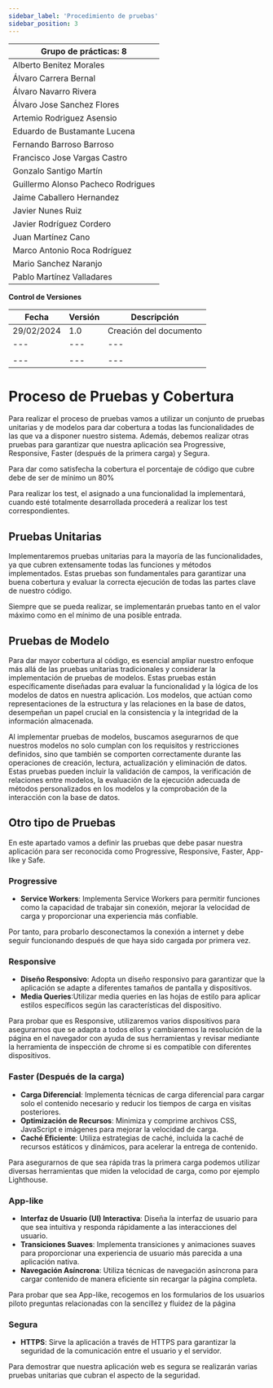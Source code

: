 ```yaml
---
sidebar_label: 'Procedimiento de pruebas'
sidebar_position: 3
---
```

| **Grupo de prácticas: 8** |
| --- |
| Alberto Benitez Morales |
| Álvaro Carrera Bernal |
| Álvaro Navarro Rivera |
| Álvaro Jose Sanchez Flores |
| Artemio Rodriguez Asensio |
| Eduardo de Bustamante Lucena |
| Fernando Barroso Barroso |
| Francisco Jose Vargas Castro |
| Gonzalo Santigo Martín |
| Guillermo Alonso Pacheco Rodrigues |
| Jaime Caballero Hernandez |
| Javier Nunes Ruiz |
| Javier Rodríguez Cordero |
| Juan Martínez Cano |
| Marco Antonio Roca Rodríguez |
| Mario Sanchez Naranjo |
| Pablo Martínez Valladares |

**Control de Versiones**

| **Fecha** | **Versión** | **Descripción** |
| --- | --- | --- |
| 29/02/2024 | 1.0 | Creación del documento |
| --- | --- | --- |
|     |     |     |
| --- | --- | --- |

# **Proceso de Pruebas y Cobertura**

Para realizar el proceso de pruebas vamos a utilizar un conjunto de pruebas unitarias y de modelos para dar cobertura a todas las funcionalidades de las que va a disponer nuestro sistema. Además, debemos realizar otras pruebas para garantizar que nuestra aplicación sea Progressive, Responsive, Faster (después de la primera carga) y Segura.

Para dar como satisfecha la cobertura el porcentaje de código que cubre debe de ser de mínimo un 80%

Para realizar los test, el asignado a una funcionalidad la implementará, cuando esté totalmente desarrollada procederá a realizar los test correspondientes.

## Pruebas Unitarias

Implementaremos pruebas unitarias para la mayoría de las funcionalidades, ya que cubren extensamente todas las funciones y métodos implementados. Estas pruebas son fundamentales para garantizar una buena cobertura y evaluar la correcta ejecución de todas las partes clave de nuestro código.

Siempre que se pueda realizar, se implementarán pruebas tanto en el valor máximo como en el mínimo de una posible entrada.

## Pruebas de Modelo

Para dar mayor cobertura al código, es esencial ampliar nuestro enfoque más allá de las pruebas unitarias tradicionales y considerar la implementación de pruebas de modelos. Estas pruebas están específicamente diseñadas para evaluar la funcionalidad y la lógica de los modelos de datos en nuestra aplicación. Los modelos, que actúan como representaciones de la estructura y las relaciones en la base de datos, desempeñan un papel crucial en la consistencia y la integridad de la información almacenada.

Al implementar pruebas de modelos, buscamos asegurarnos de que nuestros modelos no solo cumplan con los requisitos y restricciones definidos, sino que también se comporten correctamente durante las operaciones de creación, lectura, actualización y eliminación de datos. Estas pruebas pueden incluir la validación de campos, la verificación de relaciones entre modelos, la evaluación de la ejecución adecuada de métodos personalizados en los modelos y la comprobación de la interacción con la base de datos.

##

## Otro tipo de Pruebas

En este apartado vamos a definir las pruebas que debe pasar nuestra aplicación para ser reconocida como Progressive, Responsive, Faster, App-like y Safe.

### Progressive

- **Service Workers**: Implementa Service Workers para permitir funciones como la capacidad de trabajar sin conexión, mejorar la velocidad de carga y proporcionar una experiencia más confiable.

Por tanto, para probarlo desconectamos la conexión a internet y debe seguir funcionando después de que haya sido cargada por primera vez.

### Responsive

- **Diseño Responsivo**: Adopta un diseño responsivo para garantizar que la aplicación se adapte a diferentes tamaños de pantalla y dispositivos.
- **Media Queries**:Utilizar media queries en las hojas de estilo para aplicar estilos específicos según las características del dispositivo.

Para probar que es Responsive, utilizaremos varios dispositivos para asegurarnos que se adapta a todos ellos y cambiaremos la resolución de la página en el navegador con ayuda de sus herramientas y revisar mediante la herramienta de inspección de chrome si es compatible con diferentes dispositivos.

### Faster (Después de la carga)

- **Carga Diferencial**_:_ Implementa técnicas de carga diferencial para cargar solo el contenido necesario y reducir los tiempos de carga en visitas posteriores.
- **Optimización de Recursos**: Minimiza y comprime archivos CSS, JavaScript e imágenes para mejorar la velocidad de carga.
- **Caché Eficiente**: Utiliza estrategias de caché, incluida la caché de recursos estáticos y dinámicos, para acelerar la entrega de contenido.

Para asegurarnos de que sea rápida tras la primera carga podemos utilizar diversas herramientas que miden la velocidad de carga, como por ejemplo Lighthouse.

### App-like

- **Interfaz de Usuario (UI) Interactiva**: Diseña la interfaz de usuario para que sea intuitiva y responda rápidamente a las interacciones del usuario.
- **Transiciones Suaves**: Implementa transiciones y animaciones suaves para proporcionar una experiencia de usuario más parecida a una aplicación nativa.
- **Navegación Asíncrona**: Utiliza técnicas de navegación asíncrona para cargar contenido de manera eficiente sin recargar la página completa.

Para probar que sea App-like, recogemos en los formularios de los usuarios piloto preguntas relacionadas con la sencillez y fluidez de la página

### Segura

- **HTTPS**: Sirve la aplicación a través de HTTPS para garantizar la seguridad de la comunicación entre el usuario y el servidor.

Para demostrar que nuestra aplicación web es segura se realizarán varias pruebas unitarias que cubran el aspecto de la seguridad.